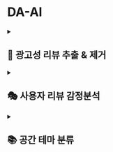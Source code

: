 # DA-AI
<details>
  <summary><h2>📜 광고성 리뷰 추출 & 제거</h2></summary>

### <mark>🎯 목적</mark>

**신뢰할 수 있는 정보 제공**

> SeoulPOT은 실제 방문자들이 작성한 리뷰를 통해 각 가게에 대한 진정한 평판을 반영하고자 함
> 
> 이를 통해 사용자는 보다 신뢰할 수 있는 정보에 기반하여 공간을 선택할 수 있음

<br/>

### <mark>💾 데이터</mark>
**약 200,000,000개의 사용자 공간 리뷰 데이터**

<br/>

### <mark>📃 과정</mark>

**① 리뷰 데이터 준비**

> 20자 이상, SENTIMENT_PARAM(0.5) 이상 데이터 준비 (Unlabeled)

**② 공간별 이상치 리뷰 추출**

> 이전 30일간의 일일 리뷰 수 평균 / 표준편차 계산
> 
> [평균 + OUTLIER_PARAM(2)* 표준편차]
> 
> 위 threshold를 기반으로 이 이상의 일일 리뷰 개수가 나올 경우 이상치 리뷰로 선정

**③ 공간별 이상치 리뷰들간의 유사 리뷰 추출**

> 가게+주소 조합당 tf-idf 벡터의 cosine유사도 계산
> 
> SIMILARITY_PARAM(0.5) 이상의 cosine 유사도를 가진 리뷰들 추출 (Labeling)

<br/>

### <mark>❓ 파라미터 선정 이유</mark>

**SENTIMENT_PARAM(0.5)** : 광고와 걸맞지 않은 가게의 공통된 단점을 걸러냄

**OUTLIER_PARAM(2)** : 기본 이상치 연산시 사용되는 가중치

**SIMILARITY_PARAM(0.5)** : 어순이 바뀌어도 맥락이 비슷한 리뷰를 찾기 위한 값

<br/>

### <mark>⚠️ 문제점</mark>

데이터 약 200,000,000개 중 약 1,400개 추출됨 (0.0007%) → 추가 판단 및 보완 필요

다른 요인으로 인해 리뷰가 많아진 경우도 검토 필요

</details>
<details>
  <summary><h2>🎭 사용자 리뷰 감정분석</summary>

### <mark>🎯 목적</mark>

**공간 평판 파악**

> 리뷰에 담긴 긍정적 및 부정적 피드백은 사용자 선호도를 직접적으로 반영하므로, 분석을 통해 공간의 평판을 파악할 수 있음

**방문 결정 지원**

> 명확한 긍정/부정 평가 시스템을 통해 공간 선택에 대한 자신감을 얻고, 만족도 높은 방문 경험을 할 수 있도록 도움

<br/>

### <mark>💾 데이터</mark>
**약 200,000,000개의 사용자 공간 리뷰 데이터**

<br/>

### <mark>📃 과정</mark>

**① 평가용 데이터셋 구축**

> 평가용 데이터셋 구축 (Human Eval 데이터 라벨링) 
> 
> 리뷰수 3000개 이상 보유 가게 20개 추출 (각기 다른 태그의 가게)
> 
> 리뷰 길이별 개수 비율에 맞추어 가게당 약 200개 랜덤샘플링 (Unlabeled)
> 
> Human Eval 데이터 라벨링 (긍정/부정)
> 
> 라벨링된 데이터들 중 리뷰 길이별 개수 비율에 맞추어 긍정 100개, 부정 100개 리샘플링

**② 학습 데이터 라벨링**

> Mistral-7B-Instruct-v0.1-GGUF (LLM Eval) 데이터 라벨링 수행
> 
> 리뷰수 3000개 이상 보유 가게 20개 추출 (Unlabeled)
> 
> 리뷰 길이별 개수 비율에 맞추어 여러 가게에 걸쳐 약 4300개 데이터 라벨링

**③ 사전학습모델 전이학습**

> labed dataset을 활용하여 전이학습 수행 (약 3500개)
> 
> KoELECTRA 모델에 대해 수행

**④ Labeling**

> 전이학습된 KoElectra를 활용하여 200,000,000개 데이터(Unlabeled) 라벨링 수행
> 
> POS_PARAM(0.9) 이상 긍정, NEG_PARAM(0.1) 이하 부정으로 판단

<br/>

### <mark>❓ 파라미터 선정 이유</mark>
<details>
    <summary>왜 Mistral-7B-Instruct-v0.1-GGUF으로 모든 데이터를 라벨링하지 않을까?</summary>

    다양한 Sentiment Analysis Pre-trained Model:
    - 평균 AUC: 0.7
    - inference 시간: 1초 이내

    LLM을 활용한 Sentiment Analysis:
    - AUC: 0.99
    - inference 시간: 약 120초 (200,000,000개 데이터 셋에 부적합)

    ➡️ LLM을 통해 학습용 데이터 라벨링을 수행한 후 해당 데이터로 사전학습 모델에 전이학습함으로써 모델의 무게와 소요 시간을 줄이자
</details>

<details>
    <summary>왜 KoELECTRA로 모델을 선택했을까?</summary>

    KoBERT:
    - AUC: 0.49 → 0.95
    - inference 시간: 약 0.5초

    KoELECTRA:
    - AUC: 0.50 → 0.98
    - inference 시간: 약 0.2초

    ➡️ 성능이 좋고 시간이 2배 이상 차이 나는 KoELECTRA를 활용하자
</details>


**POS_PARAM(0.9)** : NEG와 대칭으로 맞춤

**NEG_PARAM(0.1)** : FP의 경우 해당 결과로 인해 해당 장소의 평판을 낮출 수 있음 → 주의하여 확실한 부정 리뷰만을 라벨링

<br/>

### <mark>⚠️ 문제점</mark>

POS_PARAM, NEG_PARAM의 타당성 검토 필요 

</details>

<details>
  <summary><h2>📚 공간 테마 분류</summary>


### <mark>🎯 목적</mark>

사용자가 서울을 관광하기 원하는 형태, 목적에 따라 공간을 추천하자! 
가장 일반적으로 수요가 있는 관광 테마를 고려하여 '가족, 연인, 혼놀, 인테리어, 반려동물, 로컬애용, 트렌드, 힐링, 가성비' 이와 같은 9개의 테마를 선정함.

<br/>

### <mark>💾 데이터</mark>
**약 200,000,000개의 사용자 공간 리뷰 데이터**, 
**약 1300,000개의 공간 데이터**

<br/>

### <mark>📃 과정</mark>

**① 리뷰 데이터 준비**

> SENTIMENT 라벨링 리뷰 데이터 준비, 가게 태그 데이터 준비

**② 테마 키워드 정의**

> 해당 테마를 대표하는 키워드를 사전 형식으로 정의하여 리뷰에서 세어진 단어 빈도수로 가게의 테마를 분류하고자 한다.
>
> 예)
> "가족": ["가족", "아이", "부모님", "어린이", "유아", "가족모임", "가족 외식", "아이와 가기 좋아요", "대화하기 좋아요", "주차하기 편해요","친척·형제", "어머님", "아버님"]
> 
> 

**③ 가중치 계산**

> keyword_weights - 네이버 키워드 태그 선택 인원수 추출
>
> tfidf_weights - TF-IDF 통해 빈도수 처리
>
> length_weight - 길이가 길수록 리뷰의 정확도가 올라가므로 가중치 높게 처리
>
> 

**② 가중치 적용 및 테마 분류**
> 가게 평균의 감정 점수가 0.9 이상(긍정)인 것들만 테마 분류에 포함
>
> 위에서 정한 가중치들 곱으로 카테고리별 가중치 계산
>
> 전체 리뷰 합쳐서 가게 당 테마의 최종 가중치 계산 및 해당 가게의 테마 비율(30-80% 사이만 테마 분류 라벨링) 계산
>
> 


<br/>

### <mark>❓ 파라미터 선정 이유</mark>

**keyword_weights(>5)** : 리뷰가 적은 가게들의 비율 불균형 방지를 위해 5개 이하의 키워드는 무시

**테마 비율(30-80)** : 가게가 테마를 대표하는지 판단하기 위해 쓰이는 파라미터

**SIMILARITY_PARAM(0.9)** : 해당 서비스는 테마에 맞는 공간 '추천' 서비스로 긍정을 나타내는 가게를 뽑기 위함

<br/>

### <mark>⚠️ 문제점</mark>

1. 상대적 비율의 파라미터로 판단하다 보니 리뷰가 적어 테마 판단이 불가능한 가게 또한 분류됨

2. 분류되는 데이터가 매우 적음 (13만개 중 1500개)

3. 흔히 찾는 테마에 정보가 집중됨(연인,가족)

4. 시간 단축 상 TF-IDF 자체를 긍정의 리뷰들만 계산하게 했는데 분류 정확도 개선 필요


</details>
